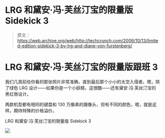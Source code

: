 # LRG 和黛安·冯·芙丝汀宝的限量版 Sidekick 3

> 原文：<https://web.archive.org/web/http://techcrunch.com/2006/10/13/limited-edition-sidekick-3-by-lrg-and-diane-von-furstenberg/>

# LRG 和黛安·冯·芙丝汀宝的限量版跟班 3

我们几周前给你看的那张照片非常准确，直到最后那个小小的太空入侵者。嗯，除了绿色 LRG 设计——如果你是一个小妖精，这很酷——还有黛安·冯·芙丝汀宝的黑红唇设计。

两款机型都有相同的键盘和 130 万像素的摄像头，但有不同的颜色，嗯，就是这样。期待特殊的价格溢价。

LRG 和黛安·冯·芙丝汀宝的限量版 Sidekick 3

![](img/47c2e1016108efb27617703a32c37977.png)